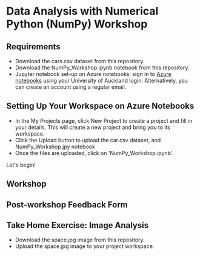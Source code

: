 # Data Analysis with Numerical Python (NumPy) Workshop

## Requirements

* Download the cars.csv dataset from this repository.
* Download the NumPy_Workshop.ipynb notebook from this repository.
* Jupyter notebook set-up on Azure notebooks: sign in to [Azure notebooks](notebooks.azure.com) using your University of Auckland login. Alternatively, you can create an account using a regular email.

## Setting Up Your Workspace on Azure Notebooks
* In the My Projects page, click New Project to create a project and fill in your details. This will create a new project and bring you to its workspace.
* Click the Upload button to upload the car.csv dataset, and NumPy_Workshop.jpy notebook
* Once the files are uploaded, click on 'NumPy_Workshop.ipynb'.

Let's begin!

## Workshop

## Post-workshop Feedback Form

## Take Home Exercise: Image Analysis
* Download the space.jpg image from this repository.
* Upload the space.jpg image to your project workspace.


